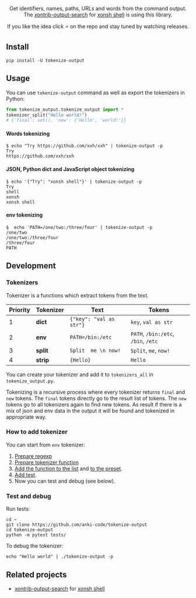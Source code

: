 <p align="center">
Get identifiers, names, paths, URLs and words from the command output.<br> 
The <a href="https://github.com/anki-code/xontrib-output-search">xontrib-output-search</a> for <a href="https://xon.sh/">xonsh shell</a> is using this library.
</p>

<p align="center">  
If you like the idea click ⭐ on the repo and stay tuned by watching releases.
</p>

## Install
```shell script
pip install -U tokenize-output
```

## Usage

You can use `tokenize-output` command as well as export the tokenizers in Python:
```python
from tokenize_output.tokenize_output import *
tokenizer_split("Hello world!")
# {'final': set(), 'new': {'Hello', 'world!'}}
```

#### Words tokenizing
```shell script
$ echo "Try https://github.com/xxh/xxh" | tokenize-output -p
Try
https://github.com/xxh/xxh
```

#### JSON, Python dict and JavaScript object tokenizing
```shell script
$ echo '{"Try": "xonsh shell"}' | tokenize-output -p
Try
shell
xonsh
xonsh shell
```    

#### env tokenizing
```shell script
$  echo 'PATH=/one/two:/three/four' | tokenize-output -p
/one/two
/one/two:/three/four
/three/four
PATH
```    

## Development

### Tokenizers
Tokenizer is a functions which extract tokens from the text.

| Priority | Tokenizer  | Text  | Tokens |
| ---------| ---------- | ----- | ------ |
| 1        | **dict**   | `{"key": "val as str"}` | `key`, `val as str` |
| 2        | **env**    | `PATH=/bin:/etc` | `PATH`, `/bin:/etc`, `/bin`, `/etc` |   
| 3        | **split**  | `Split  me \n now!` | `Split`, `me`, `now!` |   
| 4        | **strip**  | `{Hello}` | `Hello` |   

You can create your tokenizer and add it to `tokenizers_all` in `tokenize_output.py`.

Tokenizing is a recursive process where every tokenizer returns `final` and `new` tokens. 
The `final` tokens directly go to the result list of tokens. The `new` tokens go to all 
tokenizers again to find new tokens. As result if there is a mix of json and env data 
in the output it will be found and tokenized in appropriate way.  

### How to add tokenizer

You can start from `env` tokenizer:

1. [Prepare regexp](https://github.com/tokenizer/tokenize-output/blob/25b930cfadf8291e72a72144962e411e47d28139/tokenize_output/tokenize_output.py#L10)
2. [Prepare tokenizer function](https://github.com/tokenizer/tokenize-output/blob/25b930cfadf8291e72a72144962e411e47d28139/tokenize_output/tokenize_output.py#L57-L70)
3. [Add the function to the list](https://github.com/tokenizer/tokenize-output/blob/25b930cfadf8291e72a72144962e411e47d28139/tokenize_output/tokenize_output.py#L139-L144) and [to the preset](https://github.com/tokenizer/tokenize-output/blob/25b930cfadf8291e72a72144962e411e47d28139/tokenize_output/tokenize_output.py#L147).
4. [Add test](https://github.com/tokenizer/tokenize-output/blob/25b930cfadf8291e72a72144962e411e47d28139/tests/test_tokenize.py#L34-L35).
5. Now you can test and debug (see below).

### Test and debug
Run tests:
```shell script
cd ~
git clone https://github.com/anki-code/tokenize-output
cd tokenize-output
python -m pytest tests/
```
To debug the tokenizer:
```shell script
echo "Hello world" | ./tokenize-output -p
```

## Related projects
* [xontrib-output-search][XONTRIB_OUTPUT_SEARCH] for [xonsh shell][XONSH]

[XONTRIB_OUTPUT_SEARCH]: https://github.com/anki-code/xontrib-output-search
[XONSH]: https://xon.sh/
